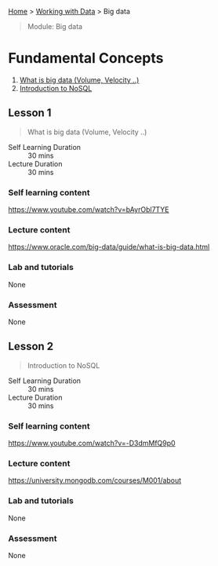 [Home](../README.md) > [Working with Data](./README.md) > Big data

> Module: Big data

# Fundamental Concepts

1. [What is big data (Volume, Velocity ..)](#lesson-1)
1. [Introduction to NoSQL](#lesson-1)

## Lesson 1

> What is big data (Volume, Velocity ..)

<dl>
<dt>Self Learning Duration</dt>
<dd>30 mins</dd>
<dt>Lecture Duration</dt>
<dd>30 mins</dd>
</dl>

### Self learning content

https://www.youtube.com/watch?v=bAyrObl7TYE

### Lecture content

https://www.oracle.com/big-data/guide/what-is-big-data.html

### Lab and tutorials

None

### Assessment

None

## Lesson 2

> Introduction to NoSQL

<dl>
<dt>Self Learning Duration</dt>
<dd>30 mins</dd>
<dt>Lecture Duration</dt>
<dd>30 mins</dd>
</dl>

### Self learning content

https://www.youtube.com/watch?v=-D3dmMfQ9p0

### Lecture content

https://university.mongodb.com/courses/M001/about

### Lab and tutorials

None

### Assessment

None
